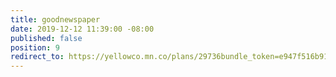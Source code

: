 ```yaml
---
title: goodnewspaper
date: 2019-12-12 11:39:00 -08:00
published: false
position: 9
redirect_to: https://yellowco.mn.co/plans/29736bundle_token=e947f516b9186ee8ccc24204d1ac2b13&utm_source=manual
---
```



